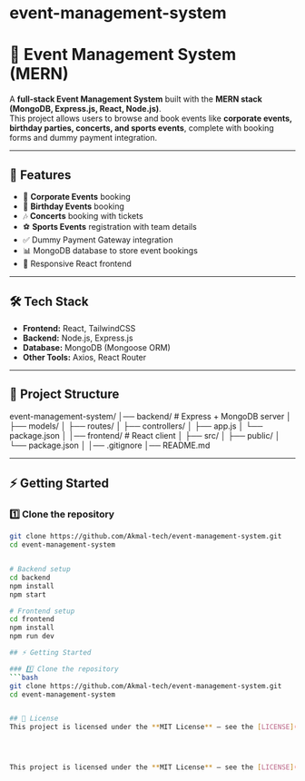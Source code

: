 # event-management-system
# 🎉 Event Management System (MERN)

A **full-stack Event Management System** built with the **MERN stack (MongoDB, Express.js, React, Node.js)**.  
This project allows users to browse and book events like **corporate events, birthday parties, concerts, and sports events**, complete with booking forms and dummy payment integration.  

---

## 🚀 Features

- 🏢 **Corporate Events** booking  
- 🎂 **Birthday Events** booking  
- 🎶 **Concerts** booking with tickets  
- ⚽ **Sports Events** registration with team details  
- ✅ Dummy Payment Gateway integration  
- 📊 MongoDB database to store event bookings  
- 🎨 Responsive React frontend  

---

## 🛠 Tech Stack

- **Frontend:** React, TailwindCSS  
- **Backend:** Node.js, Express.js  
- **Database:** MongoDB (Mongoose ORM)  
- **Other Tools:** Axios, React Router  

---

## 📂 Project Structure

event-management-system/
│── backend/ # Express + MongoDB server
│ ├── models/
│ ├── routes/
│ ├── controllers/
│ ├── app.js
│ └── package.json
│
│── frontend/ # React client
│ ├── src/
│ ├── public/
│ └── package.json
│
│── .gitignore
│── README.md


---

## ⚡ Getting Started

### 1️⃣ Clone the repository
```bash
git clone https://github.com/Akmal-tech/event-management-system.git
cd event-management-system


# Backend setup
cd backend
npm install
npm start 

# Frontend setup
cd frontend
npm install
npm run dev

## ⚡ Getting Started

### 1️⃣ Clone the repository
```bash
git clone https://github.com/Akmal-tech/event-management-system.git
cd event-management-system


## 📄 License
This project is licensed under the **MIT License** – see the [LICENSE](LICENSE) file for details.




This project is licensed under the **MIT License** – see the [LICENSE](LICENSE) file for details.

